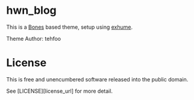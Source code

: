 # hwn_blog

This is a [Bones][bones_url] based theme, setup using [exhume][exhume_url].

Theme Author: tehfoo

# License
This is free and unencumbered software released into the public domain.  

See [LICENSE][license_url] for more detail.

[bones_url]: https://github.com/eddiemachado/bones
[exhume_url]: https://github.com/tehfoo/exhume
[exhume_url]: LICENSE